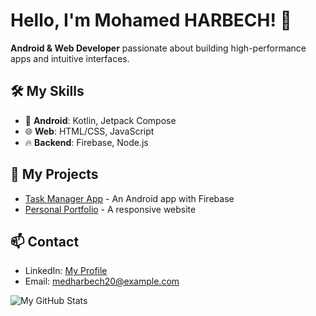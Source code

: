 # Hello, I'm Mohamed HARBECH! 👋

**Android & Web Developer** passionate about building high-performance apps and intuitive interfaces.

## 🛠️ My Skills
- 📱 **Android**: Kotlin, Jetpack Compose
- 🌐 **Web**: HTML/CSS, JavaScript
- 🔥 **Backend**: Firebase, Node.js

## 🚀 My Projects
- [Task Manager App](https://github.com/yourusername/todo-app) - An Android app with Firebase
- [Personal Portfolio](https://yourusername.github.io) - A responsive website

## 📫 Contact
- LinkedIn: [My Profile](https://linkedin.com/in/MohammedHARBECH)
- Email: medharbech20@example.com

![My GitHub Stats](https://github-readme-stats.vercel.app/api?username=yourusername&show_icons=true&theme=radical)
